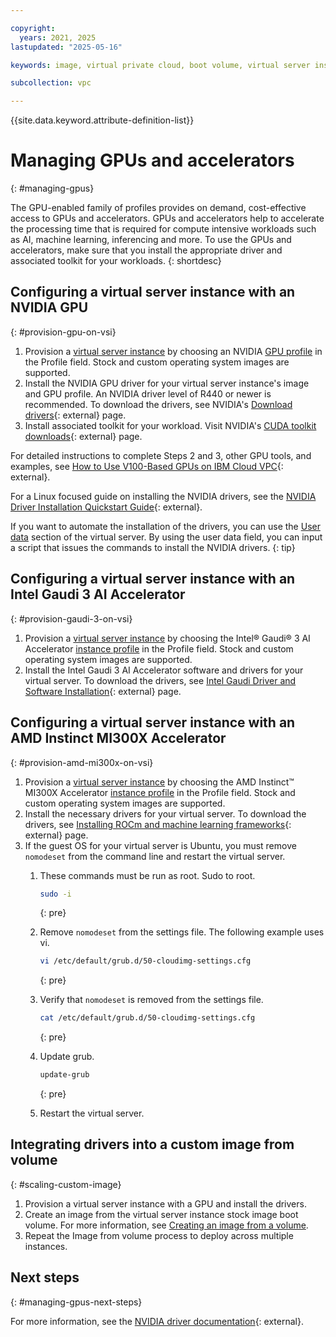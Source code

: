 ```yaml
---

copyright:
  years: 2021, 2025
lastupdated: "2025-05-16"

keywords: image, virtual private cloud, boot volume, virtual server instance, instance, gpu, graphics processing unit, set up gpu

subcollection: vpc

---
```


{{site.data.keyword.attribute-definition-list}}

# Managing GPUs and accelerators
{: #managing-gpus}

The GPU-enabled family of profiles provides on demand, cost-effective access to GPUs and accelerators. GPUs and accelerators help to accelerate the processing time that is required for compute intensive workloads such as AI, machine learning, inferencing and more. To use the GPUs and accelerators, make sure that you install the appropriate driver and associated toolkit for your workloads.
{: shortdesc}


## Configuring a virtual server instance with an NVIDIA GPU
{: #provision-gpu-on-vsi}

1. Provision a [virtual server instance](/docs/vpc?topic=vpc-creating-virtual-servers) by choosing an NVIDIA [GPU profile](/docs/vpc?topic=vpc-profiles&interface=ui#gpu) in the Profile field. Stock and custom operating system images are supported.
2. Install the NVIDIA GPU driver for your virtual server instance's image and GPU profile. An NVIDIA driver level of R440 or newer is recommended. To download the drivers, see NVIDIA's [Download drivers](https://www.nvidia.com/en-us/drivers/){: external} page.
3. Install associated toolkit for your workload. Visit NVIDIA's [CUDA toolkit downloads](https://developer.nvidia.com/cuda-downloads){: external} page.

For detailed instructions to complete Steps 2 and 3, other GPU tools, and examples, see [How to Use V100-Based GPUs on IBM Cloud VPC](https://www.ibm.com/products/tutorials/how-to-use-v100-based-gpus-on-ibm-cloud-vpc){: external}.

For a Linux focused guide on installing the NVIDIA drivers, see the [NVIDIA Driver Installation Quickstart Guide](https://docs.nvidia.com/cuda/cuda-installation-guide-linux/){: external}.

If you want to automate the installation of the drivers, you can use the [User data](/docs/vpc?topic=vpc-user-data) section of the virtual server. By using the user data field, you can input a script that issues the commands to install the NVIDIA drivers.
{: tip}

## Configuring a virtual server instance with an Intel Gaudi 3 AI Accelerator
{: #provision-gaudi-3-on-vsi}

1. Provision a [virtual server instance](/docs/vpc?topic=vpc-creating-virtual-servers) by choosing the Intel® Gaudi® 3 AI Accelerator [instance profile](/docs/vpc?topic=vpc-accelerated-profile-family&interface=ui#gaudi-3-vsi-profiles) in the Profile field. Stock and custom operating system images are supported.
2. Install the Intel Gaudi 3 AI Accelerator software and drivers for your virtual server. To download the drivers, see [Intel Gaudi Driver and Software Installation](https://docs.habana.ai/en/latest/Installation_Guide/Driver_Installation.html){: external} page.

## Configuring a virtual server instance with an AMD Instinct MI300X Accelerator
{: #provision-amd-mi300x-on-vsi}

1. Provision a [virtual server instance](/docs/vpc?topic=vpc-creating-virtual-servers) by choosing the AMD Instinct™ MI300X Accelerator [instance profile](/docs/vpc?topic=vpc-accelerated-profile-family) in the Profile field. Stock and custom operating system images are supported.
2. Install the necessary drivers for your virtual server. To download the drivers, see [Installing ROCm and machine learning frameworks](https://rocm.docs.amd.com/en/latest/how-to/rocm-for-ai/install.html){: external} page.
3. If the guest OS for your virtual server is Ubuntu, you must remove `nomodeset` from the command line and restart the virtual server.
    1. These commands must be run as root. Sudo to root.
       ```sh
       sudo -i  
       ```
       {: pre}
       
    2. Remove `nomodeset` from the settings file. The following example uses vi.
       ```sh
       vi /etc/default/grub.d/50-cloudimg-settings.cfg
       ```
       {: pre}
       
    3. Verify that `nomodeset` is removed from the settings file.
       ```sh
       cat /etc/default/grub.d/50-cloudimg-settings.cfg
       ```
       {: pre}
       
    4. Update grub.
       ```sh
       update-grub
       ```
       {: pre}
       
    5. Restart the virtual server.


## Integrating drivers into a custom image from volume
{: #scaling-custom-image}

1. Provision a virtual server instance with a GPU and install the drivers.
2. Create an image from the virtual server instance stock image boot volume. For more information, see [Creating an image from a volume](/docs/vpc?topic=vpc-create-ifv&interface=ui).
3. Repeat the Image from volume process to deploy across multiple instances.

## Next steps
{: #managing-gpus-next-steps}

For more information, see the [NVIDIA driver documentation](https://docs.nvidia.com/datacenter/tesla/index.html){: external}.
